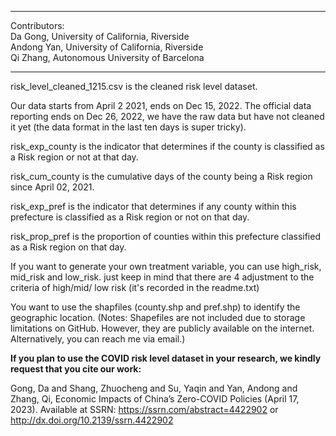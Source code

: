 **************************
Contributors: <br /> 
Da Gong, University of California, Riverside <br /> 
Andong Yan, University of California, Riverside <br /> 
Qi Zhang, Autonomous University of Barcelona <br /> 
*************************
risk_level_cleaned_1215.csv is the cleaned risk level dataset. 

Our data starts from April 2 2021, ends on Dec 15, 2022. The official data reporting ends on Dec 26, 2022, we have the raw data but have not cleaned it yet (the data format in the last ten days is super tricky). 

risk_exp_county is the indicator that determines if the county is classified as a Risk region or not at that day. 

risk_cum_county is the cumulative days of the county being a Risk region since April 02, 2021.

risk_exp_pref is the indicator that  determines if any county within this prefecture is classified as a Risk region or not on that day. 

risk_prop_pref is the proportion of counties within this prefecture classified as a Risk region on that day. 

If you want to generate your own treatment variable, you can use high_risk, mid_risk and low_risk. just keep in mind that there are 4 adjustment to the criteria of high/mid/ low risk (it's recorded in the readme.txt)

You want to use the shapfiles (county.shp and pref.shp) to identify the geographic location. (Notes: Shapefiles are not included due to storage limitations on GitHub. However, they are publicly available on the internet. Alternatively, you can reach me via email.)

**If you plan to use the COVID risk level dataset in your research, we kindly request that you cite our work:** 

Gong, Da and Shang, Zhuocheng and Su, Yaqin and Yan, Andong and Zhang, Qi, Economic Impacts of China’s Zero-COVID Policies (April 17, 2023). Available at SSRN: https://ssrn.com/abstract=4422902 or http://dx.doi.org/10.2139/ssrn.4422902
